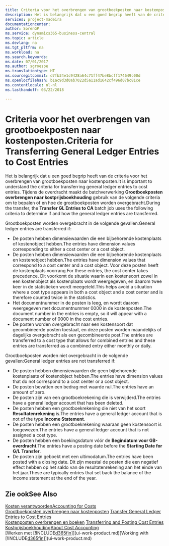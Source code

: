 ```yaml
---
title: Criteria voor het overbrengen van grootboekposten naar kostenposten | Microsoft Docs
description: Het is belangrijk dat u een goed begrip heeft van de criteria voor het overbrengen van grootboekposten naar kostenposten. Tijdens de overdracht maakt de batchverwerking **Grootboekposten overbrengen naar kostprijsboekhouding** gebruik van de volgende criteria om te bepalen of en hoe de grootboekposten worden overgebracht.
services: project-madeira
documentationcenter: 
author: SorenGP
ms.service: dynamics365-business-central
ms.topic: article
ms.devlang: na
ms.tgt_pltfrm: na
ms.workload: na
ms.search.keywords: 
ms.date: 07/01/2017
ms.author: sgroespe
ms.translationtype: HT
ms.sourcegitcommit: d7fb34e1c9428a64c71ff47be8bcff174649c00d
ms.openlocfilehash: b1ac9d3d0ab7022d5a11ad1642cf496d07bc81ce
ms.contentlocale: nl-nl
ms.lasthandoff: 03/22/2018

---
```

# <a name="criteria-for-transferring-general-ledger-entries-to-cost-entries"></a><span data-ttu-id="5735a-104">Criteria voor het overbrengen van grootboekposten naar kostenposten.</span><span class="sxs-lookup"><span data-stu-id="5735a-104">Criteria for Transferring General Ledger Entries to Cost Entries</span></span>
<span data-ttu-id="5735a-105">Het is belangrijk dat u een goed begrip heeft van de criteria voor het overbrengen van grootboekposten naar kostenposten.</span><span class="sxs-lookup"><span data-stu-id="5735a-105">It is important to understand the criteria for transferring general ledger entries to cost entries.</span></span> <span data-ttu-id="5735a-106">Tijdens de overdracht maakt de batchverwerking **Grootboekposten overbrengen naar kostprijsboekhouding** gebruik van de volgende criteria om te bepalen of en hoe de grootboekposten worden overgebracht.</span><span class="sxs-lookup"><span data-stu-id="5735a-106">During the transfer, the **Transfer GL Entries to CA** batch job uses the following criteria to determine if and how the general ledger entries are transferred.</span></span>  

<span data-ttu-id="5735a-107">Grootboekposten worden overgebracht in de volgende gevallen:</span><span class="sxs-lookup"><span data-stu-id="5735a-107">General ledger entries are transferred if:</span></span>  

-   <span data-ttu-id="5735a-108">De posten hebben dimensiewaarden die een bijbehorende kostenplaats of kostenobject hebben.</span><span class="sxs-lookup"><span data-stu-id="5735a-108">The entries have dimension values corresponding to either a cost center or a cost object.</span></span>  
-   <span data-ttu-id="5735a-109">De posten hebben dimensiewaarden die een bijbehorende kostenplaats en kostenobject hebben.</span><span class="sxs-lookup"><span data-stu-id="5735a-109">The entries have dimension values that correspond to a cost center and a cost object.</span></span> <span data-ttu-id="5735a-110">Voor deze posten heeft de kostenplaats voorrang.</span><span class="sxs-lookup"><span data-stu-id="5735a-110">For these entries, the cost center takes precedence.</span></span> <span data-ttu-id="5735a-111">Dit voorkomt de situatie waarin een kostensoort zowel in een kostenobject als kostenplaats wordt weergegeven, en daarom twee keer in de statistieken wordt meegeteld.</span><span class="sxs-lookup"><span data-stu-id="5735a-111">This helps avoid a situation where a cost type appears in both a cost object and a cost center and is therefore counted twice in the statistics.</span></span>  
-   <span data-ttu-id="5735a-112">Het documentnummer in de posten is leeg, en wordt daarom weergegeven met documentnummer 0000 in de kostenposten.</span><span class="sxs-lookup"><span data-stu-id="5735a-112">The document number in the entries is empty, so it will appear with a document number of 0000 in the cost entries.</span></span>  
-   <span data-ttu-id="5735a-113">De posten worden overgebracht naar een kostensoort dat gecombineerde posten toestaat, en deze posten worden maandelijks of dagelijks overgebracht als een gecombineerde post.</span><span class="sxs-lookup"><span data-stu-id="5735a-113">The entries are transferred to a cost type that allows for combined entries and these entries are transferred as a combined entry either monthly or daily.</span></span>  

<span data-ttu-id="5735a-114">Grootboekposten worden niet overgebracht in de volgende gevallen:</span><span class="sxs-lookup"><span data-stu-id="5735a-114">General ledger entries are not transferred if:</span></span>  

-   <span data-ttu-id="5735a-115">De posten hebben dimensiewaarden die geen bijbehorende kostenplaats of kostenobject hebben.</span><span class="sxs-lookup"><span data-stu-id="5735a-115">The entries have dimension values that do not correspond to a cost center or a cost object.</span></span>  
-   <span data-ttu-id="5735a-116">De posten bevatten een bedrag met waarde nul.</span><span class="sxs-lookup"><span data-stu-id="5735a-116">The entries have an amount of zero.</span></span>  
-   <span data-ttu-id="5735a-117">De posten zijn van een grootboekrekening die is verwijderd.</span><span class="sxs-lookup"><span data-stu-id="5735a-117">The entries have a general ledger account that has been deleted.</span></span>  
-   <span data-ttu-id="5735a-118">De posten hebben een grootboekrekening die niet van het soort **Resultatenrekening** is.</span><span class="sxs-lookup"><span data-stu-id="5735a-118">The entries have a general ledger account that is not of the type **Income Statement**.</span></span>  
-   <span data-ttu-id="5735a-119">De posten hebben een grootboekrekening waaraan geen kostensoort is toegewezen.</span><span class="sxs-lookup"><span data-stu-id="5735a-119">The entries have a general ledger account that is not assigned a cost type.</span></span>  
-   <span data-ttu-id="5735a-120">De posten hebben een boekingsdatum vóór de **Begindatum voor GB-overdracht**.</span><span class="sxs-lookup"><span data-stu-id="5735a-120">The entries have a posting date before the **Starting Date for G/L Transfer**.</span></span>  
-   <span data-ttu-id="5735a-121">De posten zijn geboekt met een ultimodatum.</span><span class="sxs-lookup"><span data-stu-id="5735a-121">The entries have been posted with a closing date.</span></span> <span data-ttu-id="5735a-122">Dit zijn meestal de posten die een negatief effect hebben op het saldo van de resultatenrekening aan het einde van het jaar.</span><span class="sxs-lookup"><span data-stu-id="5735a-122">These are typically entries that set back the balance of the income statement at the end of the year.</span></span>  

## <a name="see-also"></a><span data-ttu-id="5735a-123">Zie ook</span><span class="sxs-lookup"><span data-stu-id="5735a-123">See Also</span></span>  
[<span data-ttu-id="5735a-124">Kosten verantwoorden</span><span class="sxs-lookup"><span data-stu-id="5735a-124">Accounting for Costs</span></span>](finance-manage-cost-accounting.md)  
 <span data-ttu-id="5735a-125">[Grootboekposten overbrengen naar kostenposten](finance-how-to-transfer-general-ledger-entries-to-cost-entries.md) </span><span class="sxs-lookup"><span data-stu-id="5735a-125">[Transfer General Ledger Entries to Cost Entries](finance-how-to-transfer-general-ledger-entries-to-cost-entries.md) </span></span>  
 <span data-ttu-id="5735a-126">[Kostenposten overbrengen en boeken](finance-transfer-and-post-cost-entries.md) </span><span class="sxs-lookup"><span data-stu-id="5735a-126">[Transferring and Posting Cost Entries](finance-transfer-and-post-cost-entries.md) </span></span>  
 [<span data-ttu-id="5735a-127">Kostprijsboekhouding</span><span class="sxs-lookup"><span data-stu-id="5735a-127">About Cost Accounting</span></span>](finance-about-cost-accounting.md)  
 <span data-ttu-id="5735a-128">[Werken met [!INCLUDE[d365fin](includes/d365fin_md.md)]](ui-work-product.md)</span><span class="sxs-lookup"><span data-stu-id="5735a-128">[Working with [!INCLUDE[d365fin](includes/d365fin_md.md)]](ui-work-product.md)</span></span>

